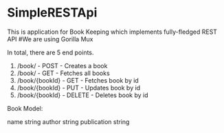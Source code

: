 # SimpleRESTApi
This is application for Book Keeping which implements fully-fledged REST API  #We are using Gorilla Mux 

In total, there are 5 end points.

1. /book/           - POST - Creates a book
2. /book/           - GET -  Fetches all books
3. /book/{bookId}   - GET - Fetches book by id
4. /book/{bookId}   - PUT - Updates book by id
5. /book/{bookId}   - DELETE - Deletes book by id


Book Model:

name        string
author      string
publication string